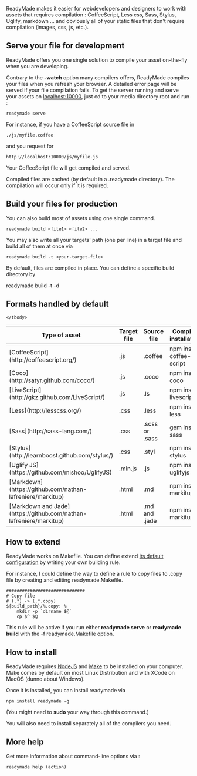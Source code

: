 

ReadyMade makes it easier for webdevelopers and designers to work with 
assets that requires compilation : CoffeeScript, Less css, Sass, Stylus, Uglify, markdown ... and obviously all of your static files that don't require compilation (images, css, js, etc.).







Serve your file for development
------------------------------------------------

ReadyMade offers you one single solution to compile 
your asset on-the-fly when you are developing.

Contrary to the **-watch** option many compilers offers,
ReadyMade compiles your files when you refresh your browser.
A detailed error page will be served if your file compilation fails.
To get the server running and serve your assets on [localhost:10000](http://localhost:1000/), just cd to your media directory root and run :

    readymade serve


For instance, if you have a CoffeeScript source file in

    ./js/myfile.coffee

and you request for 

    http://localhost:10000/js/myfile.js

Your CoffeeScript file will get compiled and served.

Compiled files are cached (by default in a .readymade directory). The compilation will occur only if it is required.




Build your files for production
------------------------------------------------


You can also build most of assets using one single command.

    readymade build <file1> <file2> ...

You may also write all your targets' path (one per line) in a target file and build all of them at once via

    readymade build -t <your-target-file>

By default, files are compiled in place.  You can define a specific build 
directory by 

   readymade build -t <your-target-file> -d <your-build-dir>


Formats handled by default
------------------------------------


<table>
    <thead>
        <tr>
            <th>Type of asset</th>
            <th>Target file</th>
            <th>Source file</th>
            <th>Compiler installation</th>
        </tr>
    </thead>
    <tbody>
        <tr>
            <td>[CoffeeScript](http://coffeescript.org/)</td>
            <td>.js</td>
            <td>.coffee</td>
            <td class='command'>npm install coffee-script</td>
        </tr>
        <tr>
            <td>[Coco](http://satyr.github.com/coco/)</td>
            <td>.js</td>
            <td>.coco</td>
            <td class='command'>npm install coco</td>
        </tr>
        <tr>
            <td>[LiveScript](http://gkz.github.com/LiveScript/)</td>
            <td>.js</td>
            <td>.ls</td>
            <td class='command'>npm install livescript</td>
        </tr>
        <tr>
            <td>[Less](http://lesscss.org/)</td>
            <td>.css</td>
            <td>.less</td>
            <td class='command'>npm install less</td>
        </tr>
        <tr>
            <td>[Sass](http://sass-lang.com/)</td>
            <td>.css</td>
            <td>.scss or .sass</td>
            <td class='command'>gem install sass</td>
        </tr>
        <tr>
            <td>[Stylus](http://learnboost.github.com/stylus/)</td>
            <td>.css</td>
            <td>.styl</td>
            <td class='command'>npm install stylus</td>
        </tr>
        <tr>
            <td>[Uglify JS](https://github.com/mishoo/UglifyJS)</td>
            <td>.min.js</td>
            <td>.js</td>
            <td class='command'>npm install uglifyjs</td>
        </tr>
        <tr>
            <td>[Markdown](https://github.com/nathan-lafreniere/markitup)</td>
            <td>.html</td>
            <td>.md</td>
            <td class='command'>npm install markitup</td>
        </tr>
        <tr>
            <td>[Markdown and Jade](https://github.com/nathan-lafreniere/markitup)</td>
            <td>.html</td>
            <td>.md and .jade</td>
            <td class='command'>npm install markitup</td>
        </tr>

    </tbody>
</table>



How to extend
------------------------

ReadyMade works on Makefile.
You can define extend [its default configuration](https://github.com/poulejapon/readymade/blob/master/assets/Makefile) by writing your own building rule.

For instance, I could define the way to define a rule to copy files to .copy
file by creating and editing readymade.Makefile.

    ##############################
    # Copy file
    # (.*) -> (.*.copy)
    ${build_path}/%.copy: %
        mkdir -p `dirname $@`
        cp $^ $@

This rule will be active if you run either **readymade serve** or
**readymade build** with the -f readymade.Makefile option.





How to install
------------------------

ReadyMade requires [NodeJS](http://nodejs.org/) and [Make](http://fr.wikipedia.org/wiki/Make) to be installed on your computer.
Make comes by default on most Linux Distribution and with XCode on MacOS (dunno about Windows).

Once it is installed, you can install readymade via 

    npm install readymade -g

(You might need to **sudo** your way through this command.)

You will also need to install separately all of the compilers you need.


 

 More help
------------------------------------

Get more information about command-line options via :

    readymade help (action)
